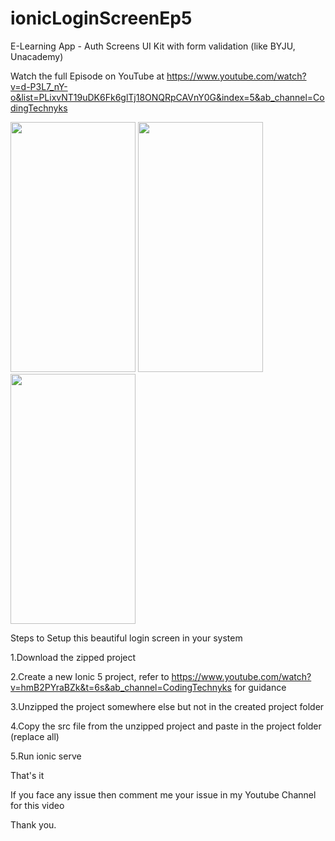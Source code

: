# ionicLoginScreenEp5
E-Learning App - Auth Screens UI Kit with form validation (like BYJU, Unacademy)

Watch the full Episode on YouTube at https://www.youtube.com/watch?v=d-P3L7_nY-o&list=PLixvNT19uDK6Fk6glTj18ONQRpCAVnY0G&index=5&ab_channel=CodingTechnyks

<img src="https://github.com/Nykz/ionicLoginScreenEp5/blob/main/screen1.png" width="200" height="400" />
<img src="https://github.com/Nykz/ionicLoginScreenEp5/blob/main/screen2.png" width="200" height="400" />
<img src="https://github.com/Nykz/ionicLoginScreenEp5/blob/main/screen3.png" width="200" height="400" />

Steps to Setup this beautiful login screen in your system

1.Download the zipped project

2.Create a new Ionic 5 project, refer to https://www.youtube.com/watch?v=hmB2PYraBZk&t=6s&ab_channel=CodingTechnyks for guidance

3.Unzipped the project somewhere else but not in the created project folder

4.Copy the src file from the unzipped project and paste in the project folder (replace all)

5.Run ionic serve

That's it

If you face any issue then comment me your issue in my Youtube Channel for this video

Thank you.
